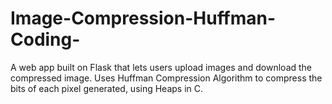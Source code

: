 # Image-Compression-Huffman-Coding-
A web app built on Flask that lets users upload images and download the compressed image.
Uses Huffman Compression Algorithm to compress the bits of each pixel generated, using Heaps in C.
